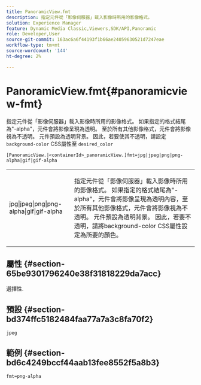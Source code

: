 ```yaml
---
title: PanoramicView.fmt
description: 指定元件從「影像伺服器」載入影像時所用的影像格式。
solution: Experience Manager
feature: Dynamic Media Classic,Viewers,SDK/API,Panoramic
role: Developer,User
source-git-commit: 163ac6a6f44193f1b66ae24059630521d7247eae
workflow-type: tm+mt
source-wordcount: '144'
ht-degree: 2%

---
```


# PanoramicView.fmt{#panoramicview-fmt}

指定元件從「影像伺服器」載入影像時所用的影像格式。 如果指定的格式結尾為&quot;-alpha&quot;，元件會將影像呈現為透明。 至於所有其他影像格式，元件會將影像視為不透明。 元件預設為透明背景。 因此，若要使其不透明，請設定 `background-color` CSS屬性至 `desired_color`

`[PanoramicView.|<containerId>_panoramicView.]fmt=jpg|jpeg|png|png-alpha|gif|gif-alpha`

<table id="table_AE7AAFA9B4374E31B51D06511EB96401"> 
 <tbody> 
  <tr> 
   <td colname="col1"> <p> <span class="codeph"> jpg|jpeg|png|png-alpha|gif|gif-alpha </span> </p> </td> 
   <td colname="col2"> <p> 指定元件從「影像伺服器」載入影像時所用的影像格式。 如果指定的格式結尾為"-alpha"，元件會將影像呈現為透明內容，至於所有其他影像格式，元件會將影像視為不透明。 元件預設為透明背景。 因此，若要不透明，請將background-color CSS屬性設定為所要的顏色。 </p> </td> 
  </tr> 
 </tbody> 
</table>

## 屬性 {#section-65be9301796240e38f31818229da7acc}

選擇性.

## 預設 {#section-bd374ffc5182484faa77a7a3c8fa70f2}

`jpeg`

## 範例 {#section-bd6c4249bccf44aab13fee8552f5a8b3}

`fmt=png-alpha`
